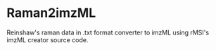 # Raman2imzML
Reinshaw's raman data in .txt format converter to imzML using rMSI's imzML creator source code.
